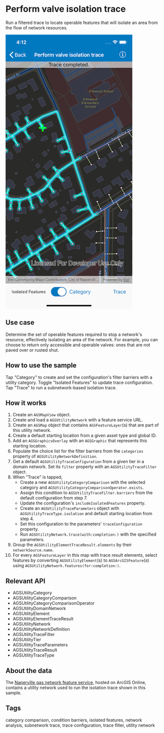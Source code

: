 # Perform valve isolation trace

Run a filtered trace to locate operable features that will isolate an area from the flow of network resources.

![Image of perform valve isolation trace](perform-valve-isolation-trace.png)

## Use case

Determine the set of operable features required to stop a network's resource, effectively isolating an area of the network. For example, you can choose to return only accessible and operable valves: ones that are not paved over or rusted shut.

## How to use the sample

Tap "Category" to create and set the configuration's filter barriers with a utility category. Toggle "Isolated Features" to update trace configuration. Tap "Trace" to run a subnetwork-based isolation trace.

## How it works

1. Create an `AGSMapView` object.
2. Create and load a `AGSUtilityNetwork` with a feature service URL.
3. Create an `AGSMap` object that contains `AGSFeatureLayer`(s) that are part of this utility network.
4. Create a default starting location from a given asset type and global ID.
5. Add an `AGSGraphicsOverlay` with an `AGSGraphic` that represents this starting location.
6. Populate the choice list for the filter barriers from the `categories` property of `AGSUtilityNetworkDefinition`.
7. Get a default `AGSUtilityTraceConfiguration` from a given tier in a domain network. Set its `filter` property with an `AGSUtilityTraceFilter` object.
8. When "Trace" is tapped,
    * Create a new `AGSUtilityCategoryComparison` with the selected category and `AGSUtilityCategoryComparisonOperator.exists`.
    * Assign this condition to `AGSUtilityTraceFilter.barriers` from the default configuration from step 7.
    * Update the configuration's `includeIsolatedFeatures` property.
    * Create an `AGSUtilityTraceParameters` object with `AGSUtilityTraceType.isolation` and default starting location from step 4.
    * Set this configuration to the parameters' `traceConfiguration` property.
    * Run `AGSUtilityNetwork.trace(with:completion:)` with the specified parameters.
9. Group the `AGSUtilityElementTraceResult.elements` by their `networkSource.name`.
10. For every `AGSFeatureLayer` in this map with trace result elements, select features by converting `AGSUtilityElement`(s) to `AGSArcGISFeature`(s) using `AGSUtilityNetwork.features(for:completion:)`.

## Relevant API

* AGSUtilityCategory
* AGSUtilityCategoryComparison
* AGSUtilityCategoryComparisonOperator
* AGSUtilityDomainNetwork
* AGSUtilityElement
* AGSUtilityElementTraceResult
* AGSUtilityNetwork
* AGSUtilityNetworkDefinition
* AGSUtilityTraceFilter
* AGSUtilityTier
* AGSUtilityTraceParameters
* AGSUtilityTraceResult
* AGSUtilityTraceType

## About the data

The [Naperville gas network feature service](https://sampleserver7.arcgisonline.com/arcgis/rest/services/UtilityNetwork/NapervilleGas/FeatureServer), hosted on ArcGIS Online, contains a utility network used to run the isolation trace shown in this sample.

## Tags

category comparison, condition barriers, isolated features, network analysis, subnetwork trace, trace configuration, trace filter, utility network
